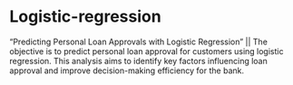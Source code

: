# Logistic-regression
“Predicting Personal Loan Approvals  with Logistic Regression” || The objective is to predict personal loan approval for customers using logistic regression.   This analysis aims to identify key factors influencing loan approval and improve decision-making efficiency for the bank.
